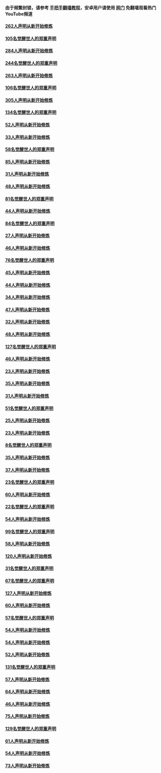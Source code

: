 #### 由于频繁封锁，请参考 [手把手翻墙教程](https://github.com/gfw-breaker/guides/wiki/)，安卓用户请使用 [网门](https://github.com/gfw-breaker/nogfw/blob/master/dl.md?t=04120401) 免翻墙观看热门YouTube频道 

#### [262人声明从新开始修炼](../pages/91/423004.md?t=04120401) 

#### [105名觉醒世人的郑重声明](../pages/91/423003.md?t=04120401) 

#### [284人声明从新开始修炼](../pages/91/422707.md?t=04120401) 

#### [244名觉醒世人的郑重声明](../pages/91/422706.md?t=04120401) 

#### [263人声明从新开始修炼](../pages/91/422553.md?t=04120401) 

#### [106名觉醒世人的郑重声明](../pages/91/422552.md?t=04120401) 

#### [305人声明从新开始修炼](../pages/91/422153.md?t=04120401) 

#### [134名觉醒世人的郑重声明](../pages/91/422152.md?t=04120401) 

#### [52人声明从新开始修炼](../pages/91/421846.md?t=04120401) 

#### [33人声明从新开始修炼](../pages/91/421804.md?t=04120401) 

#### [58名觉醒世人的郑重声明](../pages/91/421845.md?t=04120401) 

#### [85人声明从新开始修炼](../pages/91/421769.md?t=04120401) 

#### [31人声明从新开始修炼](../pages/91/421763.md?t=04120401) 

#### [48人声明从新开始修炼](../pages/91/421605.md?t=04120401) 

#### [81名觉醒世人的郑重声明](../pages/91/421656.md?t=04120401) 

#### [44人声明从新开始修炼](../pages/91/421544.md?t=04120401) 

#### [84名觉醒世人的郑重声明](../pages/91/421543.md?t=04120401) 

#### [27人声明从新开始修炼](../pages/91/421465.md?t=04120401) 

#### [46人声明从新开始修炼](../pages/91/421454.md?t=04120401) 

#### [76名觉醒世人的郑重声明](../pages/91/421453.md?t=04120401) 

#### [45人声明从新开始修炼](../pages/91/421452.md?t=04120401) 

#### [44人声明从新开始修炼](../pages/91/421422.md?t=04120401) 

#### [34人声明从新开始修炼](../pages/91/421322.md?t=04120401) 

#### [47人声明从新开始修炼](../pages/91/421264.md?t=04120401) 

#### [32人声明从新开始修炼](../pages/91/421225.md?t=04120401) 

#### [48人声明从新开始修炼](../pages/91/421202.md?t=04120401) 

#### [127名觉醒世人的郑重声明](../pages/91/421224.md?t=04120401) 

#### [46人声明从新开始修炼](../pages/91/421203.md?t=04120401) 

#### [23人声明从新开始修炼](../pages/91/421138.md?t=04120401) 

#### [35人声明从新开始修炼](../pages/91/421122.md?t=04120401) 

#### [31人声明从新开始修炼](../pages/91/421081.md?t=04120401) 

#### [51名觉醒世人的郑重声明](../pages/91/421080.md?t=04120401) 

#### [25人声明从新开始修炼](../pages/91/421020.md?t=04120401) 

#### [23人声明从新开始修炼](../pages/91/420884.md?t=04120401) 

#### [8名觉醒世人的郑重声明](../pages/91/420883.md?t=04120401) 

#### [35人声明从新开始修炼](../pages/91/420809.md?t=04120401) 

#### [37人声明从新开始修炼](../pages/91/420766.md?t=04120401) 

#### [23名觉醒世人的郑重声明](../pages/91/420765.md?t=04120401) 

#### [60人声明从新开始修炼](../pages/91/420727.md?t=04120401) 

#### [22名觉醒世人的郑重声明](../pages/91/420726.md?t=04120401) 

#### [54人声明从新开始修炼](../pages/91/420529.md?t=04120401) 

#### [99名觉醒世人的郑重声明](../pages/91/420528.md?t=04120401) 

#### [58人声明从新开始修炼](../pages/91/420198.md?t=04120401) 

#### [120人声明从新开始修炼](../pages/91/420141.md?t=04120401) 

#### [31名觉醒世人的郑重声明](../pages/91/420197.md?t=04120401) 

#### [67名觉醒世人的郑重声明](../pages/91/420140.md?t=04120401) 

#### [127人声明从新开始修炼](../pages/91/420082.md?t=04120401) 

#### [60人声明从新开始修炼](../pages/91/420081.md?t=04120401) 

#### [57名觉醒世人的郑重声明](../pages/91/420080.md?t=04120401) 

#### [54人声明从新开始修炼](../pages/91/419533.md?t=04120401) 

#### [54人声明从新开始修炼](../pages/91/419532.md?t=04120401) 

#### [52人声明从新开始修炼](../pages/91/419531.md?t=04120401) 

#### [131名觉醒世人的郑重声明](../pages/91/419530.md?t=04120401) 

#### [57人声明从新开始修炼](../pages/91/419430.md?t=04120401) 

#### [64人声明从新开始修炼](../pages/91/419429.md?t=04120401) 

#### [46人声明从新开始修炼](../pages/91/419428.md?t=04120401) 

#### [75人声明从新开始修炼](../pages/91/419427.md?t=04120401) 

#### [129名觉醒世人的郑重声明](../pages/91/419426.md?t=04120401) 

#### [61人声明从新开始修炼](../pages/91/419198.md?t=04120401) 

#### [54人声明从新开始修炼](../pages/91/419197.md?t=04120401) 

#### [73人声明从新开始修炼](../pages/91/419196.md?t=04120401) 

